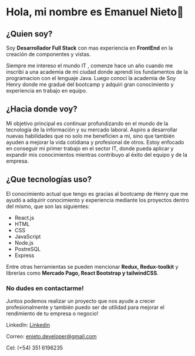 # Hola, mi nombre es Emanuel Nieto👋

## ¿Quien soy?
Soy **Desarrollador Full Stack** con mas experiencia en **FrontEnd** en la creación de componentes y vistas.

Siempre me intereso el mundo IT , comenze hace un año cuando me inscribi a una academia de mi ciudad 
donde aprendi los fundamentos de la programacion con el lenguaje Java. Luego conoci la academia de 
Soy Henry donde me gradué del bootcamp y adquiri gran conocimiento y experiencia en trabajo en equipo.

## ¿Hacia donde voy?

Mi objetivo principal es continuar profundizando en el mundo de la tecnología de la información y su mercado laboral. Aspiro a desarrollar nuevas habilidades que no solo me beneficien a mí, sino que también ayuden a mejorar la vida cotidiana y profesional de otros. Estoy enfocado en conseguir mi primer trabajo en el sector IT, donde pueda aplicar y expandir mis conocimientos mientras contribuyo al éxito del equipo y de la empresa.

## ¿Que tecnologías uso?

El conocimiento actual que tengo es gracias al bootcamp de Henry que me ayudó a adquirir conocimiento y experiencia mediante los proyectos dentro del mismo, que son las siguientes:

* React.js
* HTML
* CSS
* JavaScript
* Node.js
* PostreSQL
* Express

Entre otras herramientas se pueden mencionar **Redux, Redux-toolkit** y librerías como **Mercado Pago, React Bootstrap y tailwindCSS**.

### No dudes en contactarme!

Juntos podemos realizar un proyecto que nos ayude a crecer profesionalmente y también puedo ser de utilidad para mejorar el rendimiento de tu empresa o negocio!

LinkedIn: [Linkedin](https://www.linkedin.com/in/emanuel-nieto-230aab264/)

Correo: enieto.developer@gmail.com

Cel: (+54) 351 6196235
  

<!--
**negrura14/negrura14** is a ✨ _special_ ✨ repository because its `README.md` (this file) appears on your GitHub profile.

Here are some ideas to get you started:

- 🔭 I’m currently working on ...
- 🌱 I’m currently learning ...
- 👯 I’m looking to collaborate on ...
- 🤔 I’m looking for help with ...
- 💬 Ask me about ...
- 📫 How to reach me: ...
- 😄 Pronouns: ...
- ⚡ Fun fact: ...
-->
